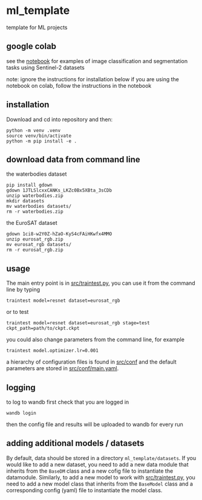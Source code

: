 # ml_template

template for ML projects

## google colab

see the [notebook](ml_template_notebook.ipynb) for examples of image classification and segmentation tasks using Sentinel-2 datasets

note: ignore the instructions for installation below if you are using the notebook on colab, follow the instructions in the notebook

## installation

Download and cd into repository and then:

```
python -m venv .venv
source venv/bin/activate
python -m pip install -e .
```

## download data from command line

the waterbodies dataset

```
pip install gdown
gdown 1JTLSlcxxCANKs_LKZc0Bx5XBta_3sCDb
unzip waterbodies.zip
mkdir datasets
mv waterbodies datasets/
rm -r waterbodies.zip
```

the EuroSAT dataset

```
gdown 1ci8-w2Y0Z-hZaO-KyS4cFAiHKwfx4MMO
unzip eurosat_rgb.zip
mv eurosat_rgb datasets/
rm -r eurosat_rgb.zip
```

## usage

The main entry point is in [src/traintest.py](src/traintest.py), you can use it from the command line by typing

```
traintest model=resnet dataset=eurosat_rgb
```
or to test

```
traintest model=resnet dataset=eurosat_rgb stage=test ckpt_path=path/to/ckpt.ckpt
```
you could also change parameters from the command line, for example

```
traintest model.optimizer.lr=0.001
```
a hierarchy of configuration files is found in [src/conf](src/conf) and the default parameters are stored in [src/conf/main.yaml](src/conf/main.yaml).

## logging

to log to wandb first check that you are logged in

```
wandb login
```
then the config file and results will be uploaded to wandb for every run


## adding additional models / datasets

By default, data should be stored in a directory `ml_template/datasets`. If you would like to add a new dataset, you need to add a new data module that inherits from the `BaseDM` class and a new cofig file to instantiate the datamodule.
Similarly, to add a new model to work with [src/traintest.py](src/traintest.py), you need to add a new model class that inherits from the `BaseModel` class and a corresponding config (yaml) file to instantiate the model class.
